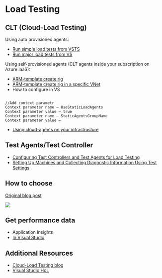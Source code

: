 # Load Testing

## CLT (Cloud-Load Testing)

Using auto provisioned agents:
* [Run simple load tests from VSTS](https://almvm.azurewebsites.net/labs/vsts/load/) 
* [Run major load tests from VS]() 

Using self-provisioned agents (CLT agents inside your subscription on Azure IaaS):
* [ARM-template create rig](https://github.com/Azure/azure-quickstart-templates/tree/master/101-vsts-cloudloadtest-rig) 
* [ARM-template create rig in a specific VNet](https://github.com/Azure/azure-quickstart-templates/tree/master/201-vsts-cloudloadtest-rig-existing-vnet)
* How to configure in VS
<pre><code>
//Add context parametr
Context parameter name – UseStaticLoadAgents
Context parameter value – true
Context parameter name – StaticAgentsGroupName
Context parameter value – <name of the agent group>
</pre></code>

* [Using cloud-agents on your infrastrusture](https://blogs.msdn.microsoft.com/visualstudioalm/2016/08/22/use-cloud-load-agents-on-your-infrastructure/)

## Test Agents/Test Controller
* [Configuring Test Controllers and Test Agents for Load Testing](http://msdn.microsoft.com/en-us/library/ms243155(v=vs.110).aspx)
* [Setting Up Machines and Collecting Diagnostic Information Using Test Settings](https://msdn.microsoft.com/en-us/library/dd286743(v=vs.120).aspx)


## How to choose

[Original blog post](https://blogs.msdn.microsoft.com/visualstudioalm/2016/08/23/testing-privateintranet-applications-using-cloud-based-load-testing/)

<img src="https://msdnshared.blob.core.windows.net/media/2016/08/clip_image0018.png"/>

## Get performance data
* Application Insights
* [In Visual Studio](https://www.visualstudio.com/en-us/docs/test/performance-testing/getting-started/get-performance-data-for-load-tests) 

## Additional Resources
* [Cloud-Load Testing blog](https://blogs.msdn.microsoft.com/visualstudioalm/p/cltknowledgebase/)
* [Visual Studio HoL](https://almvm.azurewebsites.net/)
